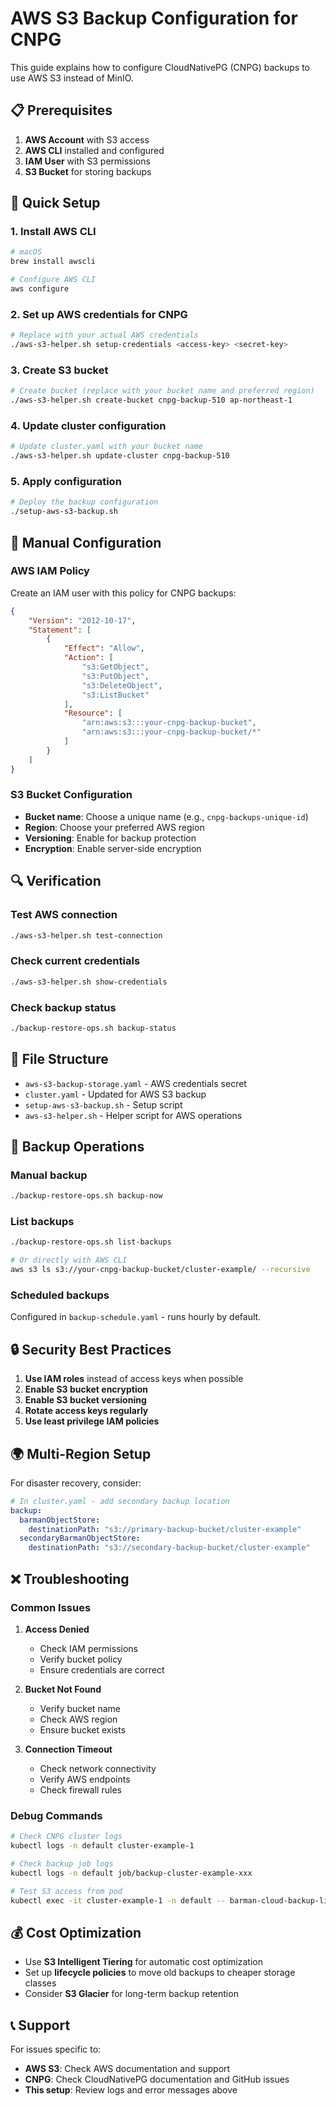 # AWS S3 Backup Configuration for CNPG

This guide explains how to configure CloudNativePG (CNPG) backups to use AWS S3 instead of MinIO.

## 📋 Prerequisites

1. **AWS Account** with S3 access
2. **AWS CLI** installed and configured
3. **IAM User** with S3 permissions
4. **S3 Bucket** for storing backups

## 🚀 Quick Setup

### 1. Install AWS CLI
```bash
# macOS
brew install awscli

# Configure AWS CLI
aws configure
```

### 2. Set up AWS credentials for CNPG
```bash
# Replace with your actual AWS credentials
./aws-s3-helper.sh setup-credentials <access-key> <secret-key>
```

### 3. Create S3 bucket
```bash
# Create bucket (replace with your bucket name and preferred region)
./aws-s3-helper.sh create-bucket cnpg-backup-510 ap-northeast-1
```

### 4. Update cluster configuration
```bash
# Update cluster.yaml with your bucket name
./aws-s3-helper.sh update-cluster cnpg-backup-510
```

### 5. Apply configuration
```bash
# Deploy the backup configuration
./setup-aws-s3-backup.sh
```

## 🔧 Manual Configuration

### AWS IAM Policy
Create an IAM user with this policy for CNPG backups:

```json
{
    "Version": "2012-10-17",
    "Statement": [
        {
            "Effect": "Allow",
            "Action": [
                "s3:GetObject",
                "s3:PutObject",
                "s3:DeleteObject",
                "s3:ListBucket"
            ],
            "Resource": [
                "arn:aws:s3:::your-cnpg-backup-bucket",
                "arn:aws:s3:::your-cnpg-backup-bucket/*"
            ]
        }
    ]
}
```

### S3 Bucket Configuration
- **Bucket name**: Choose a unique name (e.g., `cnpg-backups-unique-id`)
- **Region**: Choose your preferred AWS region
- **Versioning**: Enable for backup protection
- **Encryption**: Enable server-side encryption

## 🔍 Verification

### Test AWS connection
```bash
./aws-s3-helper.sh test-connection
```

### Check current credentials
```bash
./aws-s3-helper.sh show-credentials
```

### Check backup status
```bash
./backup-restore-ops.sh backup-status
```

## 📁 File Structure

- `aws-s3-backup-storage.yaml` - AWS credentials secret
- `cluster.yaml` - Updated for AWS S3 backup
- `setup-aws-s3-backup.sh` - Setup script
- `aws-s3-helper.sh` - Helper script for AWS operations

## 🔄 Backup Operations

### Manual backup
```bash
./backup-restore-ops.sh backup-now
```

### List backups
```bash
./backup-restore-ops.sh list-backups

# Or directly with AWS CLI
aws s3 ls s3://your-cnpg-backup-bucket/cluster-example/ --recursive
```

### Scheduled backups
Configured in `backup-schedule.yaml` - runs hourly by default.

## 🔒 Security Best Practices

1. **Use IAM roles** instead of access keys when possible
2. **Enable S3 bucket encryption**
3. **Enable S3 bucket versioning**
4. **Rotate access keys regularly**
5. **Use least privilege IAM policies**

## 🌍 Multi-Region Setup

For disaster recovery, consider:

```yaml
# In cluster.yaml - add secondary backup location
backup:
  barmanObjectStore:
    destinationPath: "s3://primary-backup-bucket/cluster-example"
  secondaryBarmanObjectStore:
    destinationPath: "s3://secondary-backup-bucket/cluster-example"
```

## ❌ Troubleshooting

### Common Issues

1. **Access Denied**
   - Check IAM permissions
   - Verify bucket policy
   - Ensure credentials are correct

2. **Bucket Not Found**
   - Verify bucket name
   - Check AWS region
   - Ensure bucket exists

3. **Connection Timeout**
   - Check network connectivity
   - Verify AWS endpoints
   - Check firewall rules

### Debug Commands
```bash
# Check CNPG cluster logs
kubectl logs -n default cluster-example-1

# Check backup job logs
kubectl logs -n default job/backup-cluster-example-xxx

# Test S3 access from pod
kubectl exec -it cluster-example-1 -n default -- barman-cloud-backup-list s3://your-bucket cluster-example
```

## 💰 Cost Optimization

- Use **S3 Intelligent Tiering** for automatic cost optimization
- Set up **lifecycle policies** to move old backups to cheaper storage classes
- Consider **S3 Glacier** for long-term backup retention

## 📞 Support

For issues specific to:
- **AWS S3**: Check AWS documentation and support
- **CNPG**: Check CloudNativePG documentation and GitHub issues
- **This setup**: Review logs and error messages above
